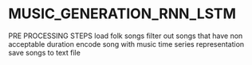 # MUSIC_GENERATION_RNN_LSTM

  PRE PROCESSING STEPS
load folk songs
filter out songs that have non acceptable duration
encode song with music time series representation
save songs to text file
